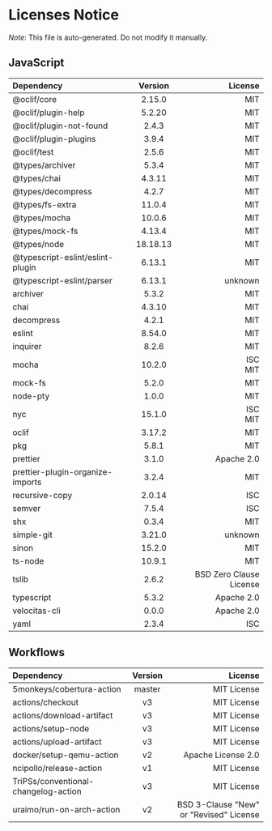 # Licenses Notice
*Note*: This file is auto-generated. Do not modify it manually.
## JavaScript
| Dependency | Version | License |
|:-----------|:-------:|--------:|
|@oclif/core|2.15.0|MIT|
|@oclif/plugin-help|5.2.20|MIT|
|@oclif/plugin-not-found|2.4.3|MIT|
|@oclif/plugin-plugins|3.9.4|MIT|
|@oclif/test|2.5.6|MIT|
|@types/archiver|5.3.4|MIT|
|@types/chai|4.3.11|MIT|
|@types/decompress|4.2.7|MIT|
|@types/fs-extra|11.0.4|MIT|
|@types/mocha|10.0.6|MIT|
|@types/mock-fs|4.13.4|MIT|
|@types/node|18.18.13|MIT|
|@typescript-eslint/eslint-plugin|6.13.1|MIT|
|@typescript-eslint/parser|6.13.1|unknown|
|archiver|5.3.2|MIT|
|chai|4.3.10|MIT|
|decompress|4.2.1|MIT|
|eslint|8.54.0|MIT|
|inquirer|8.2.6|MIT|
|mocha|10.2.0|ISC<br/>MIT|
|mock-fs|5.2.0|MIT|
|node-pty|1.0.0|MIT|
|nyc|15.1.0|ISC<br/>MIT|
|oclif|3.17.2|MIT|
|pkg|5.8.1|MIT|
|prettier|3.1.0|Apache 2.0|
|prettier-plugin-organize-imports|3.2.4|MIT|
|recursive-copy|2.0.14|ISC|
|semver|7.5.4|ISC|
|shx|0.3.4|MIT|
|simple-git|3.21.0|unknown|
|sinon|15.2.0|MIT|
|ts-node|10.9.1|MIT|
|tslib|2.6.2|BSD Zero Clause License|
|typescript|5.3.2|Apache 2.0|
|velocitas-cli|0.0.0|Apache 2.0|
|yaml|2.3.4|ISC|
## Workflows
| Dependency | Version | License |
|:-----------|:-------:|--------:|
|5monkeys/cobertura-action|master|MIT License|
|actions/checkout|v3|MIT License|
|actions/download-artifact|v3|MIT License|
|actions/setup-node|v3|MIT License|
|actions/upload-artifact|v3|MIT License|
|docker/setup-qemu-action|v2|Apache License 2.0|
|ncipollo/release-action|v1|MIT License|
|TriPSs/conventional-changelog-action|v3|MIT License|
|uraimo/run-on-arch-action|v2|BSD 3-Clause "New" or "Revised" License|
